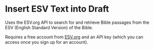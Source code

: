# Insert ESV Text into Draft

Uses the ESV.org API to search for and retrieve Bible passages from the ESV (English Standard Version) of the Bible.

Requires a free account from [ESV.org](http://api.esv.org) and an API key (which you can access once you sign up for an account).